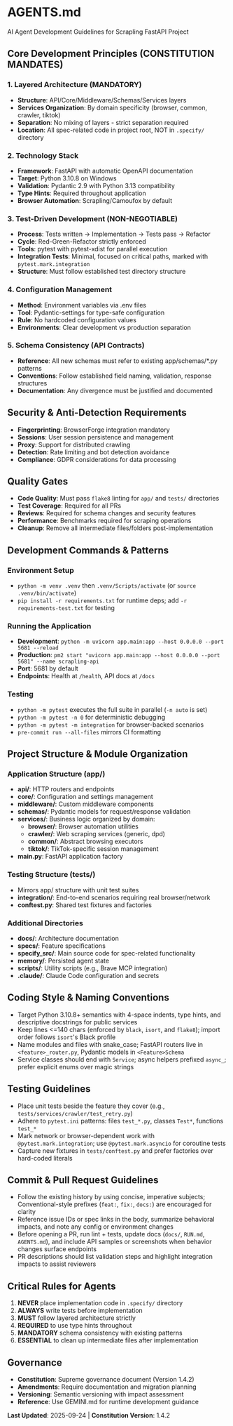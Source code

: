 # AGENTS.md

AI Agent Development Guidelines for Scrapling FastAPI Project

## Core Development Principles (CONSTITUTION MANDATES)

### 1. Layered Architecture (MANDATORY)
- **Structure**: API/Core/Middleware/Schemas/Services layers
- **Services Organization**: By domain specificity (browser, common, crawler, tiktok)
- **Separation**: No mixing of layers - strict separation required
- **Location**: All spec-related code in project root, NOT in `.specify/` directory

### 2. Technology Stack
- **Framework**: FastAPI with automatic OpenAPI documentation
- **Target**: Python 3.10.8 on Windows
- **Validation**: Pydantic 2.9 with Python 3.13 compatibility
- **Type Hints**: Required throughout application
- **Browser Automation**: Scrapling/Camoufox by default

### 3. Test-Driven Development (NON-NEGOTIABLE)
- **Process**: Tests written → Implementation → Tests pass → Refactor
- **Cycle**: Red-Green-Refactor strictly enforced
- **Tools**: pytest with pytest-xdist for parallel execution
- **Integration Tests**: Minimal, focused on critical paths, marked with `pytest.mark.integration`
- **Structure**: Must follow established test directory structure

### 4. Configuration Management
- **Method**: Environment variables via .env files
- **Tool**: Pydantic-settings for type-safe configuration
- **Rule**: No hardcoded configuration values
- **Environments**: Clear development vs production separation

### 5. Schema Consistency (API Contracts)
- **Reference**: All new schemas must refer to existing app/schemas/*.py patterns
- **Conventions**: Follow established field naming, validation, response structures
- **Documentation**: Any divergence must be justified and documented

## Security & Anti-Detection Requirements

- **Fingerprinting**: BrowserForge integration mandatory
- **Sessions**: User session persistence and management
- **Proxy**: Support for distributed crawling
- **Detection**: Rate limiting and bot detection avoidance
- **Compliance**: GDPR considerations for data processing

## Quality Gates

- **Code Quality**: Must pass `flake8` linting for `app/` and `tests/` directories
- **Test Coverage**: Required for all PRs
- **Reviews**: Required for schema changes and security features
- **Performance**: Benchmarks required for scraping operations
- **Cleanup**: Remove all intermediate files/folders post-implementation

## Development Commands & Patterns

### Environment Setup
- `python -m venv .venv` then `.venv/Scripts/activate` (or `source .venv/bin/activate`)
- `pip install -r requirements.txt` for runtime deps; add `-r requirements-test.txt` for testing

### Running the Application
- **Development**: `python -m uvicorn app.main:app --host 0.0.0.0 --port 5681 --reload`
- **Production**: `pm2 start "uvicorn app.main:app --host 0.0.0.0 --port 5681" --name scrapling-api`
- **Port**: 5681 by default
- **Endpoints**: Health at `/health`, API docs at `/docs`

### Testing
- `python -m pytest` executes the full suite in parallel (`-n auto` is set)
- `python -m pytest -n 0` for deterministic debugging
- `python -m pytest -m integration` for browser-backed scenarios
- `pre-commit run --all-files` mirrors CI formatting

## Project Structure & Module Organization

### Application Structure (app/)
- **api/**: HTTP routers and endpoints
- **core/**: Configuration and settings management
- **middleware/**: Custom middleware components
- **schemas/**: Pydantic models for request/response validation
- **services/**: Business logic organized by domain:
  - **browser/**: Browser automation utilities
  - **crawler/**: Web scraping services (generic, dpd)
  - **common/**: Abstract browsing executors
  - **tiktok/**: TikTok-specific session management
- **main.py**: FastAPI application factory

### Testing Structure (tests/)
- Mirrors app/ structure with unit test suites
- **integration/**: End-to-end scenarios requiring real browser/network
- **conftest.py**: Shared test fixtures and factories

### Additional Directories
- **docs/**: Architecture documentation
- **specs/**: Feature specifications
- **specify_src/**: Main source code for spec-related functionality
- **memory/**: Persisted agent state
- **scripts/**: Utility scripts (e.g., Brave MCP integration)
- **.claude/**: Claude Code configuration and secrets

## Coding Style & Naming Conventions

- Target Python 3.10.8+ semantics with 4-space indents, type hints, and descriptive docstrings for public services
- Keep lines <=140 chars (enforced by `black`, `isort`, and `flake8`); import order follows `isort`'s Black profile
- Name modules and files with snake_case; FastAPI routers live in `<feature>_router.py`, Pydantic models in `<Feature>Schema`
- Service classes should end with `Service`; async helpers prefixed `async_`; prefer explicit enums over magic strings

## Testing Guidelines

- Place unit tests beside the feature they cover (e.g., `tests/services/crawler/test_retry.py`)
- Adhere to `pytest.ini` patterns: files `test_*.py`, classes `Test*`, functions `test_*`
- Mark network or browser-dependent work with `@pytest.mark.integration`; use `@pytest.mark.asyncio` for coroutine tests
- Capture new fixtures in `tests/conftest.py` and prefer factories over hard-coded literals

## Commit & Pull Request Guidelines

- Follow the existing history by using concise, imperative subjects; Conventional-style prefixes (`feat:`, `fix:`, `docs:`) are encouraged for clarity
- Reference issue IDs or spec links in the body, summarize behavioral impacts, and note any config or environment changes
- Before opening a PR, run lint + tests, update docs (`docs/`, `RUN.md`, `AGENTS.md`), and include API samples or screenshots when behavior changes surface endpoints
- PR descriptions should list validation steps and highlight integration impacts to assist reviewers

## Critical Rules for Agents

1. **NEVER** place implementation code in `.specify/` directory
2. **ALWAYS** write tests before implementation
3. **MUST** follow layered architecture strictly
4. **REQUIRED** to use type hints throughout
5. **MANDATORY** schema consistency with existing patterns
6. **ESSENTIAL** to clean up intermediate files after implementation

## Governance

- **Constitution**: Supreme governance document (Version 1.4.2)
- **Amendments**: Require documentation and migration planning
- **Versioning**: Semantic versioning with impact assessment
- **Reference**: Use GEMINI.md for runtime development guidance

**Last Updated**: 2025-09-24 | **Constitution Version**: 1.4.2
